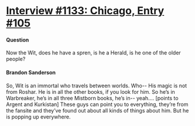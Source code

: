 # [Interview #1133: Chicago, Entry #105](https://www.theoryland.com/intvmain.php?i=1133#105)

#### Question

Now the Wit, does he have a spren, is he a Herald, is he one of the older people?

#### Brandon Sanderson

So, Wit is an immortal who travels between worlds. Who-- His magic is not from Roshar. He is in all the other books, if you look for him. So he’s in Warbreaker, he’s in all three Mistborn books, he’s in-- yeah…. [points to Argent and Kurkistan] These guys can point you to everything, they’re from the fansite and they’ve found out about all kinds of things about him. But he is popping up everywhere.

